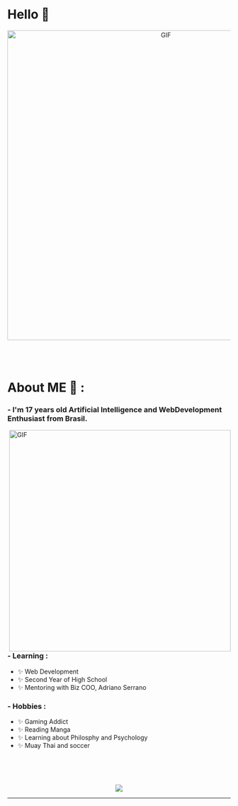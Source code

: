 # Hello 👋

<div align="center">
<img hight="300" width="700" alt="GIF" align="center" src="https://i.pinimg.com/originals/31/cc/dc/31ccdc2746ddf70e0fa60d98de64cc24.gif">
</div>

</br>
</br>
</br>


# About ME 💬 :

### - I'm 17 years old Artificial Intelligence and WebDevelopment Enthusiast from Brasil.

<img hight="400" width="500" alt="GIF" align="right" src="https://github.com/Xx-Ashutosh-xX/Xx-Ashutosh-xX/blob/master/assets/1936.gif">

### - Learning :
- ✨ Web Development
- ✨ Second Year of High School
- ✨ Mentoring with Biz COO, Adriano Serrano

### - Hobbies : 
- ✨ Gaming Addict
- ✨ Reading Manga
- ✨ Learning about Philosphy and Psychology
- ✨ Muay Thai and soccer

</br>
</br>
</br>


<p align="center" >  
  <a href="https://github.com/Pedrohmfigueiredo/github-readme-stats"> 
<img  src="https://github-readme-stats.vercel.app/api?username=Pedrohmfigueiredo&&show_icons=true&theme=radical"/>
  </a>
  </p>

*************
